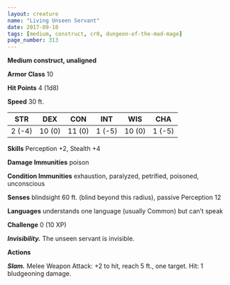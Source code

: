 ```yaml
---
layout: creature
name: "Living Unseen Servant"
date: 2017-09-10
tags: [medium, construct, cr0, dungeon-of-the-mad-mage]
page_number: 313
---
```


**Medium construct, unaligned**

**Armor Class** 10

**Hit Points** 4 (1d8)

**Speed** 30 ft.

|   STR   |   DEX   |   CON   |   INT   |   WIS   |   CHA   |
|:-----:|:-----:|:-----:|:-----:|:-----:|:-----:|
| 2 (-4) | 10 (0) | 11 (0) | 1 (-5) | 10 (0) | 1 (-5) |

**Skills** Perception +2, Stealth +4

**Damage Immunities** poison

**Condition Immunities** exhaustion, paralyzed, petrified, poisoned, unconscious

**Senses** blindsight 60 ft. (blind beyond this radius), passive Perception 12

**Languages** understands one language (usually Common) but can’t speak

**Challenge** 0 (10 XP)

***Invisibility.*** The unseen servant is invisible.

**Actions**

***Slam.*** Melee Weapon Attack: +2 to hit, reach 5 ft., one target. Hit: 1 bludgeoning damage.